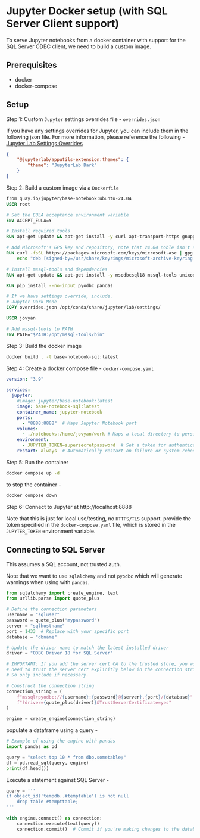# Jupyter Docker setup (with SQL Server Client support)
To serve Jupyter notebooks from a docker container with support for the SQL Server ODBC client, we need to build a custom image.

## Prerequisites
- docker
- docker-compose

## Setup
Step 1: Custom `Jupyter` settings overrides file - `overrides.json`

If you have any settings overrides for Jupyter, you can include them in the following json file.
For more information, please reference the following - [Jupyter Lab Settings Overrides](https://jupyterlab.readthedocs.io/en/stable/user/directories.html#settings)

```json
{
    "@jupyterlab/apputils-extension:themes": {
        "theme": "JupyterLab Dark"
    }
}
```

Step 2: Build a custom image via a `Dockerfile`

```dockerfile
from quay.io/jupyter/base-notebook:ubuntu-24.04
USER root

# Set the EULA acceptance environment variable
ENV ACCEPT_EULA=Y

# Install required tools
RUN apt-get update && apt-get install -y curl apt-transport-https gnupg

# Add Microsoft's GPG key and repository, note that 24.04 noble isn't supported as-of 12/17/2024
RUN curl -fsSL https://packages.microsoft.com/keys/microsoft.asc | gpg --dearmor -o /usr/share/keyrings/microsoft-archive-keyring.gpg && \
    echo "deb [signed-by=/usr/share/keyrings/microsoft-archive-keyring.gpg] https://packages.microsoft.com/ubuntu/22.04/prod jammy main" > /etc/apt/sources.list.d/mssql-tools.list

# Install mssql-tools and dependencies
RUN apt-get update && apt-get install -y msodbcsql18 mssql-tools unixodbc-dev

RUN pip install --no-input pyodbc pandas

# If we have settings override, include.
# Jupyter Dark Mode
COPY overrides.json /opt/conda/share/jupyter/lab/settings/

USER jovyan

# Add mssql-tools to PATH
ENV PATH="$PATH:/opt/mssql-tools/bin"
```

Step 3: Build the docker image

```bash
docker build . -t base-notebook-sql:latest
```

Step 4: Create a docker compose file - `docker-compose.yaml`

```yaml
version: "3.9"

services:
  jupyter:
    #image: jupyter/base-notebook:latest
    image: base-notebook-sql:latest
    container_name: jupyter-notebook
    ports:
      - "8888:8888"  # Maps Jupyter Notebook port
    volumes:
      - ./notebooks:/home/jovyan/work # Maps a local directory to persist notebooks
    environment:
      - JUPYTER_TOKEN=supersecretpassword  # Set a token for authentication
    restart: always  # Automatically restart on failure or system reboot
```

Step 5: Run the container

```bash
docker compose up -d
```

to stop the container -

```bash
docker compose down
```

Step 6: Connect to Jupyter at http://localhost:8888

Note that this is just for local use/testing, no `HTTPS/TLS` support.
provide the token specified in the `docker-compose.yaml` file, which is stored in the `JUPYTER_TOKEN` environment variable.

## Connecting to SQL Server
This assumes a SQL account, not trusted auth.

Note that we want to use `sqlalchemy` and not `pyodbc` which will generate warnings when using with `pandas`.

```python
from sqlalchemy import create_engine, text
from urllib.parse import quote_plus

# Define the connection parameters
username = "sqluser"
password = quote_plus("mypassword")
server = "sqlhostname"
port = 1433  # Replace with your specific port
database = "dbname"

# Update the driver name to match the latest installed driver
driver = "ODBC Driver 18 for SQL Server"

# IMPORTANT: If you add the server cert CA to the trusted store, you won't
# need to trust the server cert explicitly below in the connection string. 
# So only include if necessary.

# Construct the connection string
connection_string = (
    f"mssql+pyodbc://{username}:{password}@{server},{port}/{database}"
    f"?driver={quote_plus(driver)}&TrustServerCertificate=yes"
)

engine = create_engine(connection_string)
```

populate a dataframe using a query -

```python
# Example of using the engine with pandas
import pandas as pd

query = "select top 10 * from dbo.sometable;"
df = pd.read_sql(query, engine)
print(df.head())
```

Execute a statement against SQL Server -

```python
query = '''
if object_id('tempdb..#temptable') is not null
    drop table #tempttable;
'''

with engine.connect() as connection:
    connection.execute(text(query))
    connection.commit()  # Commit if you're making changes to the database
```